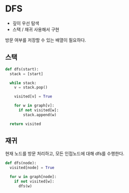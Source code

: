 DFS
===
- 깊이 우선 탐색
- 스택 / 재귀 사용해서 구현

방문 여부를 저장할 수 있는 배열이 필요하다.

스택
---
```python
def dfs(start):  
  stack = [start]

  while stack:
    v = stack.pop()

    visited[v] = True

    for w in graph[v]:
      if not visited[w]:
        stack.append(w)

  return visited
```

재귀
---
현재 노드를 방문 처리하고, 모든 인접노드에 대해 dfs를 수행한다.
```python
def dfs(node):  
  visited[node] = True

  for w in graph[node]:
    if not visited[w]:
      dfs(w)
```

